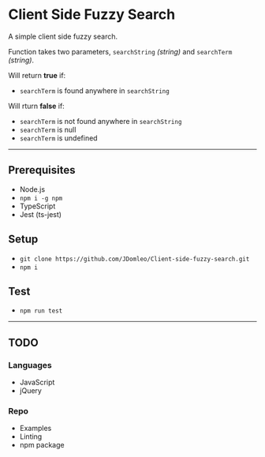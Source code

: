 # Client Side Fuzzy Search


A simple client side fuzzy search.

Function takes two parameters, `searchString` _(string)_ and `searchTerm` _(string)_.

Will return **true** if:
- `searchTerm` is found anywhere in `searchString`

Will rturn **false** if:
- `searchTerm` is not found anywhere in `searchString`
- `searchTerm` is null
- `searchTerm` is undefined

---

## Prerequisites
- Node.js
- `npm i -g npm`
- TypeScript
- Jest (ts-jest)

## Setup
- `git clone https://github.com/JDomleo/Client-side-fuzzy-search.git`
- `npm i`

## Test
- `npm run test`

---

## TODO

### Languages
- JavaScript
- jQuery

### Repo
- Examples
- Linting
- npm package